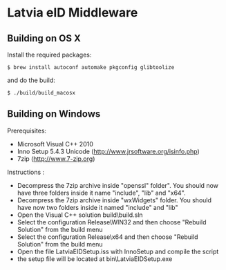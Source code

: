 # Latvia eID Middleware

## Building on OS X

Install the required packages:

```
$ brew install autoconf automake pkgconfig glibtoolize
```

and do the build:

```
$ ./build/build_macosx
```

## Building on Windows

Prerequisites:

  - Microsoft Visual C++ 2010
  - Inno Setup 5.4.3 Unicode (http://www.jrsoftware.org/isinfo.php)
  - 7zip (http://www.7-zip.org)

Instructions : 

  - Decompress the 7zip archive inside "openssl" folder". You should now have three folders inside it name "include", "lib" and "x64".
  - Decompress the 7zip archive inside "wxWidgets" folder. You should have now two folders inside it named "include" and "lib"
  - Open the Visual C++ solution build\build.sln
  - Select the configuration Release\WIN32 and then choose "Rebuild Solution" from the build menu
  - Select the configuration Release\x64 and then choose "Rebuild Solution" from the build menu
  - Open the file LatviaEIDSetup.iss with InnoSetup and compile the script
  - the setup file will be located at bin\LatviaEIDSetup.exe
